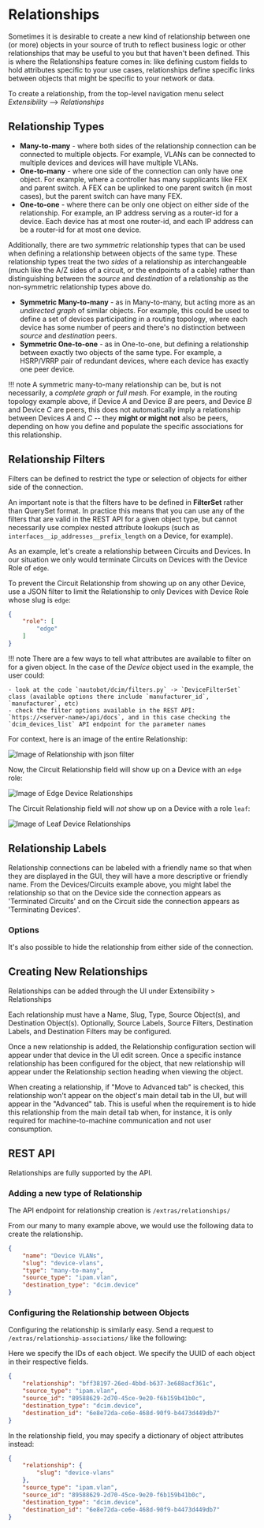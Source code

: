 # Relationships

Sometimes it is desirable to create a new kind of relationship between one (or more) objects in your source of truth to reflect business logic or other relationships that may be useful to you but that haven't been defined. This is where the Relationships feature comes in: like defining custom fields to hold attributes specific to your use cases, relationships define specific links between objects that might be specific to your network or data.

To create a relationship, from the top-level navigation menu select *Extensibility* --> *Relationships*

## Relationship Types

* **Many-to-many** - where both sides of the relationship connection can be connected to multiple objects. For example, VLANs can be connected to multiple devices and devices will have multiple VLANs.
* **One-to-many** - where one side of the connection can only have one object. For example, where a controller has many supplicants like FEX and parent switch. A FEX can be uplinked to one parent switch (in most cases), but the parent switch can have many FEX.
* **One-to-one** - where there can be only one object on either side of the relationship. For example, an IP address serving as a router-id for a device. Each device has at most one router-id, and each IP address can be a router-id for at most one device.

Additionally, there are two *symmetric* relationship types that can be used when defining a relationship between objects of the same type. These relationship types treat the two *sides* of a relationship as interchangeable (much like the A/Z sides of a circuit, or the endpoints of a cable) rather than distinguishing between the *source* and *destination* of a relationship as the non-symmetric relationship types above do.

* **Symmetric Many-to-many** - as in Many-to-many, but acting more as an *undirected graph* of similar objects. For example, this could be used to define a set of devices participating in a routing topology, where each device has some number of peers and there's no distinction between *source* and *destination* peers.
* **Symmetric One-to-one** - as in One-to-one, but defining a relationship between exactly two objects of the same type. For example, a HSRP/VRRP pair of redundant devices, where each device has exactly one peer device.

!!! note
    A symmetric many-to-many relationship can be, but is not necessarily, a *complete graph* or *full mesh*. For example, in the routing topology example above, if Device *A* and Device *B* are peers, and Device *B* and Device *C* are peers, this does not automatically imply a relationship between Devices *A* and *C* -- they **might or might not** also be peers, depending on how you define and populate the specific associations for this relationship.

## Relationship Filters

Filters can be defined to restrict the type or selection of objects for either side of the connection.

An important note is that the filters have to be defined in **FilterSet** rather than QuerySet format. In practice this means that you can use any of the filters that are valid in the REST API for a given object type, but cannot necessarily use complex nested attribute lookups (such as `interfaces__ip_addresses__prefix_length` on a Device, for example).

As an example, let's create a relationship between Circuits and Devices.
In our situation we only would terminate Circuits on Devices with the Device Role of `edge`.

To prevent the Circuit Relationship from showing up on any other Device, use a JSON filter to limit the Relationship to only Devices with Device Role whose slug is `edge`:

```json
{
    "role": [
        "edge"
    ]
}
```

!!! note
    There are a few ways to tell what attributes are available to filter on for a given object.
    In the case of the *Device* object used in the example, the user could:

    - look at the code `nautobot/dcim/filters.py` -> `DeviceFilterSet` class (available options there include `manufacturer_id`, `manufacturer`, etc)
    - check the filter options available in the REST API: `https://<server-name>/api/docs`, and in this case checking the `dcim_devices_list` API endpoint for the parameter names

For context, here is an image of the entire Relationship:

![Image of Relationship with json filter](../../img/relationship_w_json_filter.png)

Now, the Circuit Relationship field will show up on a Device with an `edge` role:

![Image of Edge Device Relationships](../../img/edge_dev_circuit_relationship.png)

The Circuit Relationship field will *not* show up on a Device with a role `leaf`:

![Image of Leaf Device Relationships](../../img/leaf_dev_no_circuit_relationship.png)

## Relationship Labels

Relationship connections can be labeled with a friendly name so that when they are displayed in the GUI, they will have a more descriptive or friendly name.
From the Devices/Circuits example above, you might label the relationship so that on the Device side the connection appears as 'Terminated Circuits' and on the Circuit side the connection appears as 'Terminating Devices'.

### Options

It's also possible to hide the relationship from either side of the connection.

## Creating New Relationships

Relationships can be added through the UI under Extensibility > Relationships

Each relationship must have a Name, Slug, Type, Source Object(s), and Destination Object(s). Optionally, Source Labels, Source Filters, Destination Labels, and Destination Filters may be configured.

Once a new relationship is added, the Relationship configuration section will appear under that device in the UI edit screen. Once a specific instance relationship has been configured for the object, that new relationship will appear under the Relationship section heading when viewing the object.

When creating a relationship, if "Move to Advanced tab" is checked, this relationship won't appear on the object's main detail tab in the UI, but will appear in the "Advanced" tab. This is useful when the requirement is to hide this relationship from the main detail tab when, for instance, it is only required for machine-to-machine communication and not user consumption.

## REST API

Relationships are fully supported by the API.

### Adding a new type of Relationship

The API endpoint for relationship creation is `/extras/relationships/`

From our many to many example above, we would use the following data to create the relationship.

```json
{
    "name": "Device VLANs",
    "slug": "device-vlans",
    "type": "many-to-many",
    "source_type": "ipam.vlan",
    "destination_type": "dcim.device"
}
```

### Configuring the Relationship between Objects

Configuring the relationship is similarly easy. Send a request to `/extras/relationship-associations/` like the following:

Here we specify the IDs of each object. We specify the UUID of each object in their respective fields.

```json
{
    "relationship": "bff38197-26ed-4bbd-b637-3e688acf361c",
    "source_type": "ipam.vlan",
    "source_id": "89588629-2d70-45ce-9e20-f6b159b41b0c",
    "destination_type": "dcim.device",
    "destination_id": "6e8e72da-ce6e-468d-90f9-b4473d449db7"
}
```

In the relationship field, you may specify a dictionary of object attributes instead:

```json
{
    "relationship": {
        "slug": "device-vlans"
    },
    "source_type": "ipam.vlan",
    "source_id": "89588629-2d70-45ce-9e20-f6b159b41b0c",
    "destination_type": "dcim.device",
    "destination_id": "6e8e72da-ce6e-468d-90f9-b4473d449db7"
}
```
